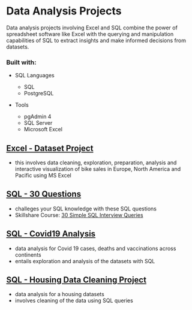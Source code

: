 # Data Analysis Projects
Data analysis projects involving Excel and SQL combine the power of spreadsheet software like Excel with the querying and manipulation capabilities of SQL to extract insights and make informed decisions from datasets.

### Built with:
+ SQL Languages
    + SQL
    + PostgreSQL
   
+ Tools
    + pgAdmin 4
    + SQL Server
    + Microsoft Excel

## [Excel - Dataset Project](https://github.com/Badbatunde/Data_Analysis_Projects/blob/main/Excel%20Project%20Dataset.xlsx)
+ this involves data cleaning, exploration, preparation, analysis and interactive visualization of bike sales in Europe, North America and Pacific using MS Excel

## [SQL - 30 Questions](https://github.com/Badbatunde/Data_Analysis_Projects/blob/main/ssdb.sql)
+ challeges your SQL knowledge with these SQL questions
+ Skillshare Course: [30 Simple SQL Interview Queries](https://www.skillshare.com/classes/SQL-Interview-30-Simple-SQL-Interview-Queries-in-2019/809081836)

## [SQL - Covid19 Analysis](https://github.com/Badbatunde/Data_Analysis_Projects/tree/main/SQL%20-%20Covid19%20Analysis)
+ data analysis for Covid 19 cases, deaths and vaccinations across continents
+ entails exploration and analysis of the datasets with SQL

## [SQL - Housing Data Cleaning Project](https://github.com/Badbatunde/Data_Analysis_Projects/tree/main/SQL%20-%20Data%20Cleaning%20Project)
+  data analysis for a housing datasets
+  involves cleaning of the data using SQL queries
